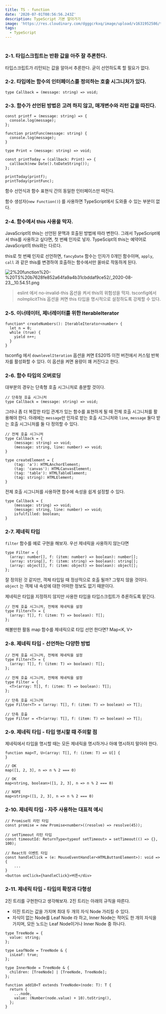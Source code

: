 ```yaml
---
title: TS - function
date: '2020-07-01T08:56:56.243Z'
description: TypeScript 기본 알아가기
image: 'https://res.cloudinary.com/dgggcrkxq/image/upload/v1631952586/tlog/cover/typescript_edpims.jpg'
tags:
  - TypeScript
---
```


#

### 2-1. 타입스크립트는 반환 값을 아주 잘 추론한다.

타입스크립트가 리턴되는 값을 알아서 추론한다. 굳이 선언하도록 할 필요가 없다.

### 2-2. 타입에는 함수의 인터페이스를 정의하는 호출 시그니처가 있다.

```tsx
type Callback = (message: string) => void;
```

### 2-3. 함수가 선언된 방법은 고려 하지 않고, 매개변수와 리턴 값을 따진다.

```tsx
const printf = (message: string) => {
  console.log(message);
};

function printFunc(message: string) {
  console.log(message);
}

type Print = (message: string) => void;

const printToday = (callback: Print) => {
  callback(new Date().toDateString());
};

printToday(printf);
printToday(printFunc);
```

함수 선언식과 함수 표현식 간의 동일한 인터페이스만 따진다.

함수 생성자(`new Function()`) 를 사용하면 TypeScript에서 도와줄 수 있는 부분이 없다.

### 2-4. 함수에서 this 사용을 막자.

JavaScript의 this는 선언된 문맥과 호출된 방법에 따라 변한다. 그래서 TypeScript에서 this를 사용하고 싶다면, 첫 번째 인자로 넣자. TypeScipt의 this는 예약어로 JavaScript의 this와는 다르다.

this로 첫 번째 인자로 선언하면, `fancyDate` 함수는 인자가 0개인 함수이며, `apply`, `call` 과 같은 this를 변경하여 호출하는 함수에서만 올바로 작동하게 된다.

![2%20function%20-%20TS%20b7628fe852a64fa9a4b31cbddaf9ce52/_2020-08-23__10.54.51.png](2%20function%20-%20TS%20b7628fe852a64fa9a4b31cbddaf9ce52/_2020-08-23__10.54.51.png)

> eslint 에서 no-invalid-this 옵션을 켜서 this의 위험성을 막자.
> tsconfig에서 noImplicitThis 옵션을 켜면 this 타입을 명시적으로 설정하도록 강제할 수 있다.

### 2-5. 이너테이터, 제너레이터를 위한 IterableIterator

```tsx
function* createNumbers(): IterableIterator<number> {
  let n = 0;
  while (true) {
    yield n++;
  }
}
```

tsconfig 에서 `downlevelIteration` 옵션을 켜면 ES2015 이전 버전에서 커스텀 반복자를 활성화할 수 있다. 이 옵션을 켜면 용량이 꽤 커진다고 한다.

### 2-6. 함수 타입의 오버로딩

대부분의 경우는 단축형 호출 시그니처로 충분할 것이다.

```tsx
// 단축형 호출 시그니처
type Callback = (message: string) => void;
```

그러나 좀 더 복잡한 타입 관계가 있는 함수를 표현하게 될 때 전체 호출 시그니처를 활용해야 한다. 아래에는 `message`만 인자로 받는 호출 시그니처와 `line`, `message` 둘다 받는 호출 시그니처를 둘 다 정의할 수 있다.

```tsx
// 전체 호출 시그니처
type Callback = {
	(message: string) => void;
	(message: string, line: number) => void;
}

type createElement = {
	(tag: 'a'): HTMLAnchorElement;
	(tag: 'canvas'): HTMLCanvasElement;
	(tag: 'table'): HTMLTableElement;
	(tag: string): HTMLElement;
}
```

전체 호출 시그니처를 사용하면 함수에 속성을 쉽게 설정할 수 있다.

```tsx
type Callback = {
	(message: string) => void;
	(message: string, line: number) => void;
	isfulfilled: boolean;
}
```

### 2-7. 제네릭 타입

`filter` 함수를 예로 구현을 해보자. 우선 제네릭을 사용하지 않는다면

```tsx
type Filter = {
  (array: number[], f: (item: number) => boolean): number[];
  (array: string[], f: (item: string) => boolean): string[];
  (array: object[], f: (item: object) => boolean): object[];
};
```

잘 정의된 것 같지만, 객체 타입일 때 정상적으로 호출 될까? 그렇지 않을 것이다. `object` 는 객체 내 속성에 대한 어떠한 정보도 없기 때문이다.

제네릭은 타입을 지정하지 않지만 사용한 타입을 타입스크립트가 추론하도록 맡긴다.

```tsx
// 전체 호출 시그니처, 전체에 제네릭을 설정
type Filter<T> = {
  (array: T[], f: (item: T) => boolean): T[];
};
```

해볼만한 활동
map 함수를 제네릭으로 타입 선언 한다면?
Map<K, V>

### 2-8. 제네릭 타입 - 선언하는 다양한 방법

```tsx
// 전체 호출 시그니처, 전체에 제네릭을 설정
type Filter<T> = {
  (array: T[], f: (item: T) => boolean): T[];
};
```

```tsx
// 전체 호출 시그니처, 전체에 제네릭을 설정
type Filter = {
  <T>(array: T[], f: (item: T) => boolean): T[];
};
```

```tsx
// 단축 호출 시그니처
type Filter<T> = (array: T[], f: (item: T) => boolean) => T[];
```

```tsx
// 단축 호출
type Filter = <T>(array: T[], f: (item: T) => boolean) => T[];
```

### 2-9. 제네릭 타입 - 타입 명시할 때 주의할 점

제네릭에서 타입을 명시할 때는 모든 제네릭을 명시하거나 아얘 명시하지 말아야 한다.

```tsx
function map<T, U>(array: T[], f: (item: T) => U[] {
}

// OK
map([1, 2, 3], n => n % 2 === 0)

// OK
map<string, boolean>([1, 2, 3], n => n % 2 === 0)

// NOPE
map<string>([1, 2, 3], n => n % 2 === 0)
```

### 2-10. 제네릭 타입 - 자주 사용하는 대표적 예시

```tsx
// Promise의 리턴 타입
const promise = new Promise<number>((resolve) => resolve(45));
```

```tsx
// setTimeout 리턴 타입
const timeoutId: ReturnType<typeof setTimeout> = setTimeout(() => {}, 100);
```

```tsx
// React의 이벤트 타입
const handleClick = (e: MouseEventHandler<HTMLButtonElement>): void => {
	...
}
<button onClick={handleClick}>버튼</div>
```

### 2-11. 제네릭 타입 - 타입의 확장과 다형성

2진 트리를 구현한다고 생각해보자. 2진 트리는 아래의 규칙을 따른다.

- 이진 트리는 값을 가지며 최대 두 개의 자식 Node 가리킬 수 있다.
- 자식이 없는 Node를 Leaf Node 라 하고, Inner Node는 적어도 한 개의 자식을 가지며, 모든 노드는 Leaf Node이거나 Inner Node 중 하나다.

```tsx
type TreeNode = {
  value: string;
};

type LeafNode = TreeNode & {
  isLeaf: true;
};

type InnerNode = TreeNode & {
  children: [TreeNode] | [TreeNode, TreeNode];
};

function add10<T extends TreeNode>(node: T): T {
  return {
    ...node,
    value: (Number(node.value) + 10).toString(),
  };
}
```
